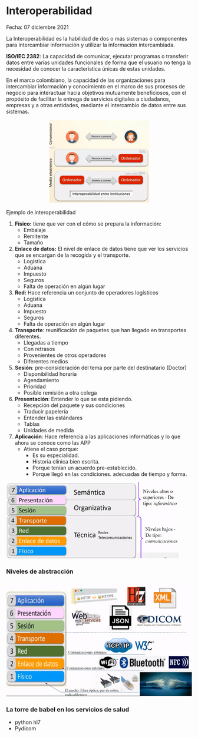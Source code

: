 # Interoperabilidad 

Fecha: 07 diciembre 2021 

La Interoperabilidad es la habilidad de dos o más sistemas o componentes para intercambiar información y utilizar la información intercambiada. 

**ISO/IEC 2382**: La capacidad de comunicar, ejecutar programas o transferir datos entre varias unidades funcionales de forma que el usuario no tenga la necesidad de conocer la característica únicas de estas unidades. 

En el marco colombiano, la capacidad de las organizaciones para intercambiar información y conocimiento en el marco de sus procesos de negocio para interactuar hacia objetivos mutuamente beneficiosos, con el propósito de facilitar la entrega de servicios digitales a ciudadanos, empresas y a otras entidades, mediante el intercambio de datos entre sus sistemas. 

<center>
<img src="images/baa3fc073ab5d586c8e6ffd6e7bf424c1a94188424eb5386b3405ed5801a7811.png">
</center>

Ejemplo de interoperabilidad 
1. **Físico:** tiene que ver con el cómo se prepara la información:
    * Embalaje
    * Remitente 
    * Tamaño 
2. **Enlace de datos:** El nivel de enlace de datos tiene que ver los servicios que se encargan de la recogida y el transporte.
    * Logística
    * Aduana
    * Impuesto
    * Seguros
    * Falta de operación en algún lugar
3. **Red:** Hace referencia un conjunto de operadores logísticos
    * Logística
    * Aduana
    * Impuesto
    * Seguros
    * Falta de operación en algún lugar
4. **Transporte**: reunificación de paquetes que han llegado en transportes diferentes.
    * Llegadas a tiempo
    * Con retrasos
    * Provenientes de otros operadores
    * Diferentes medios 
5. **Sesión**: pre-consideración del tema por parte del destinatario (Doctor)
    * Disponibilidad horaria
    * Agendamiento
    * Prioridad
    * Posible remisión a otra colega
6. **Presentación**: Entender lo que se esta pidiendo.
    * Recepción del paquete y sus condiciones
    * Traducir papelería
    * Entender las estándares
    * Tablas
    * Unidades de medida
7. **Aplicación**: Hace referencia a las aplicaciones informáticas y lo que ahora se conoce como las APP
    * Atiene el caso porque:
        - Es su especialidad.
        - Historia clínica bien escrita.
        - Porque tenían un acuerdo pre-establecido.
        - Porque llegó en las condiciones. adecuadas de tiempo y forma.

![picture 2](images/e59b41235e87dec0923200a719d0ee95fd394f3442143f62e50482087e553f23.png)  


### Niveles de abstracción 
![picture 3](images/885a4e5915cfac45a24809e04d99d3a881f01e03b4a51b4a9c35760e9f97f1f7.png)  

### La torre de babel en los servicios de salud 
- python hl7
- Pydicom 
